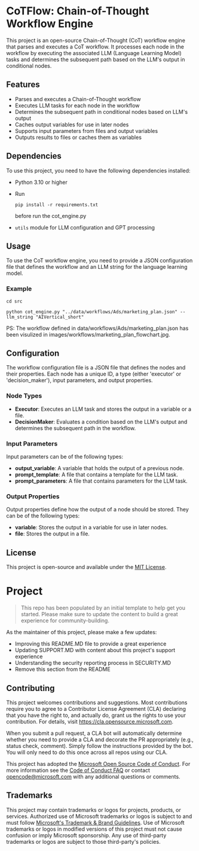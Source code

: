 # CoTFlow: Chain-of-Thought Workflow Engine

This project is an open-source Chain-of-Thought (CoT) workflow engine that parses and executes a CoT workflow. It processes each node in the workflow by executing the associated LLM (Language Learning Model) tasks and determines the subsequent path based on the LLM's output in conditional nodes.

## Features

- Parses and executes a Chain-of-Thought workflow
- Executes LLM tasks for each node in the workflow
- Determines the subsequent path in conditional nodes based on LLM's output
- Caches output variables for use in later nodes
- Supports input parameters from files and output variables
- Outputs results to files or caches them as variables

## Dependencies

To use this project, you need to have the following dependencies installed:

- Python 3.10 or higher

- Run
	```
	pip install -r requirements.txt 
	```
  before run the cot_engine.py

- `utils` module for LLM configuration and GPT processing


## Usage

To use the CoT workflow engine, you need to provide a JSON configuration file that defines the workflow and an LLM string for the language learning model.

### Example
```
cd src
```
``` 
python cot_engine.py "../data/workflows/Ads/marketing_plan.json" --llm_string "AIVertical_short"
```

PS: The workflow defined in data/workflows/Ads/marketing_plan.json has been visulized in images/workflows/marketing_plan_flowchart.jpg.

## Configuration

The workflow configuration file is a JSON file that defines the nodes and their properties. Each node has a unique ID, a type (either 'executor' or 'decision_maker'), input parameters, and output properties.

### Node Types

- **Executor**: Executes an LLM task and stores the output in a variable or a file.
- **DecisionMaker**: Evaluates a condition based on the LLM's output and determines the subsequent path in the workflow.

### Input Parameters

Input parameters can be of the following types:

- **output_variable**: A variable that holds the output of a previous node.
- **prompt_template**: A file that contains a template for the LLM task.
- **prompt_parameters**: A file that contains parameters for the LLM task.

### Output Properties

Output properties define how the output of a node should be stored. They can be of the following types:

- **variable**: Stores the output in a variable for use in later nodes.
- **file**: Stores the output in a file.


## License

This project is open-source and available under the [MIT License](https://opensource.org/licenses/MIT).

# Project

> This repo has been populated by an initial template to help get you started. Please
> make sure to update the content to build a great experience for community-building.

As the maintainer of this project, please make a few updates:

- Improving this README.MD file to provide a great experience
- Updating SUPPORT.MD with content about this project's support experience
- Understanding the security reporting process in SECURITY.MD
- Remove this section from the README

## Contributing

This project welcomes contributions and suggestions.  Most contributions require you to agree to a
Contributor License Agreement (CLA) declaring that you have the right to, and actually do, grant us
the rights to use your contribution. For details, visit https://cla.opensource.microsoft.com.

When you submit a pull request, a CLA bot will automatically determine whether you need to provide
a CLA and decorate the PR appropriately (e.g., status check, comment). Simply follow the instructions
provided by the bot. You will only need to do this once across all repos using our CLA.

This project has adopted the [Microsoft Open Source Code of Conduct](https://opensource.microsoft.com/codeofconduct/).
For more information see the [Code of Conduct FAQ](https://opensource.microsoft.com/codeofconduct/faq/) or
contact [opencode@microsoft.com](mailto:opencode@microsoft.com) with any additional questions or comments.

## Trademarks

This project may contain trademarks or logos for projects, products, or services. Authorized use of Microsoft 
trademarks or logos is subject to and must follow 
[Microsoft's Trademark & Brand Guidelines](https://www.microsoft.com/en-us/legal/intellectualproperty/trademarks/usage/general).
Use of Microsoft trademarks or logos in modified versions of this project must not cause confusion or imply Microsoft sponsorship.
Any use of third-party trademarks or logos are subject to those third-party's policies.
